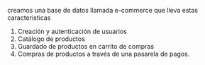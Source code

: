 creamos una base de datos llamada  e-commerce que lleva estas caracteristicas 
1. Creación y autenticación de usuarios 
2. Catálogo de productos 
3. Guardado de productos en carrito de compras 
4. Compras de productos a través de una pasarela de pagos.

